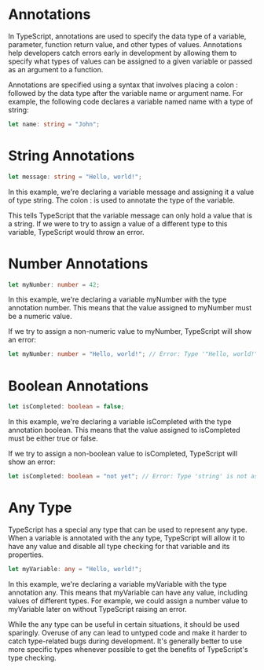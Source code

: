 # Annotations

In TypeScript, annotations are used to specify the data type of a variable, parameter, function return value, and other types of values. Annotations help developers catch errors early in development by allowing them to specify what types of values can be assigned to a given variable or passed as an argument to a function.

Annotations are specified using a syntax that involves placing a colon : followed by the data type after the variable name or argument name. For example, the following code declares a variable named name with a type of string:

```ts
let name: string = "John";
```

# String Annotations

```ts
let message: string = "Hello, world!";
```

In this example, we're declaring a variable message and assigning it a value of type string. The colon : is used to annotate the type of the variable.

This tells TypeScript that the variable message can only hold a value that is a string. If we were to try to assign a value of a different type to this variable, TypeScript would throw an error.

# Number Annotations

```ts
let myNumber: number = 42;
```

In this example, we're declaring a variable myNumber with the type annotation number. This means that the value assigned to myNumber must be a numeric value.

If we try to assign a non-numeric value to myNumber, TypeScript will show an error:

```ts
let myNumber: number = "Hello, world!"; // Error: Type '"Hello, world!"' is not assignable to type 'number'.
```

# Boolean Annotations

```ts
let isCompleted: boolean = false;
```

In this example, we're declaring a variable isCompleted with the type annotation boolean. This means that the value assigned to isCompleted must be either true or false.

If we try to assign a non-boolean value to isCompleted, TypeScript will show an error:

```ts
let isCompleted: boolean = "not yet"; // Error: Type 'string' is not assignable to type 'boolean'.
```

# Any Type

TypeScript has a special any type that can be used to represent any type. When a variable is annotated with the any type, TypeScript will allow it to have any value and disable all type checking for that variable and its properties.

```ts
let myVariable: any = "Hello, world!";
```

In this example, we're declaring a variable myVariable with the type annotation any. This means that myVariable can have any value, including values of different types. For example, we could assign a number value to myVariable later on without TypeScript raising an error.

While the any type can be useful in certain situations, it should be used sparingly. Overuse of any can lead to untyped code and make it harder to catch type-related bugs during development. It's generally better to use more specific types whenever possible to get the benefits of TypeScript's type checking.